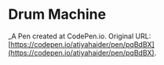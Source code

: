 # Drum Machine
 _A Pen created at CodePen.io. Original URL: [https://codepen.io/atiyahaider/pen/pqBdBX](https://codepen.io/atiyahaider/pen/pqBdBX).

 